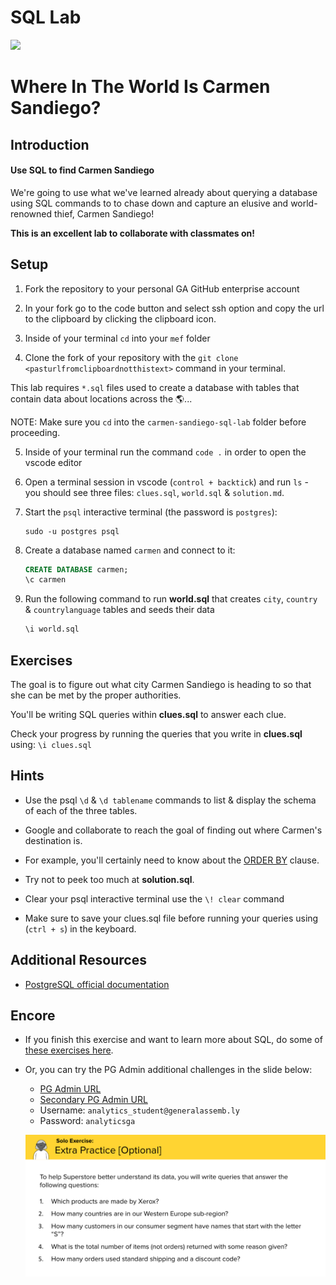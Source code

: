 # SQL Lab

<img src="https://i.imgur.com/OGKTx2f.jpg">

# Where In The World Is Carmen Sandiego?

## Introduction

#### Use SQL to find Carmen Sandiego

We're going to use what we've learned already about querying a database using SQL commands to to chase down and capture an elusive and world-renowned thief, Carmen Sandiego!

**This is an excellent lab to collaborate with classmates on!**

## Setup

1. Fork the repository to your personal GA GitHub enterprise account

2. In your fork go to the code button and select ssh option and copy the url to the clipboard by clicking the clipboard icon.

3. Inside of your terminal `cd` into your `mef` folder

4. Clone the fork of your repository with the `git clone <pasturlfromclipboardnotthistext>` command in your terminal.

This lab requires `*.sql` files used to create a database with tables that contain data about locations across the 🌎...

NOTE: Make sure you `cd` into the `carmen-sandiego-sql-lab` folder before proceeding.

5. Inside of your terminal run the command `code .` in order to open the vscode editor


6. Open a terminal session in vscode (`control + backtick`) and run `ls` - you should see three files: `clues.sql`, `world.sql` & `solution.md`.

7. Start the `psql` interactive terminal (the password is `postgres`):
    ```
    sudo -u postgres psql
    ```

8. Create a database named `carmen` and connect to it:
    ```sql
    CREATE DATABASE carmen;
    \c carmen
    ```

9. Run the following command to run **world.sql** that creates `city`, `country` & `countrylanguage` tables and seeds their data

    ```sql
    \i world.sql
    ```

## Exercises

The goal is to figure out what city Carmen Sandiego is heading to so that she can be met by the proper authorities.

You'll be writing SQL queries within **clues.sql** to answer each clue.

Check your progress by running the queries that you write in **clues.sql** using:
    ```
    \i clues.sql
    ```

## Hints

- Use the psql `\d` & `\d tablename` commands to list & display the schema of each of the three tables.

- Google and collaborate to reach the goal of finding out where Carmen's destination is.

- For example, you'll certainly need to know about the [ORDER BY](http://www.postgresqltutorial.com/postgresql-order-by/) clause.

- Try not to peek too much at **solution.sql**.

- Clear your psql interactive terminal use the `\! clear` command

- Make sure to save your clues.sql file before running your queries using (`ctrl + s`) in the keyboard.


## Additional Resources

- [PostgreSQL official documentation](http://www.postgresql.org/docs/)

## Encore

- If you finish this exercise and want to learn more about SQL, do some of [these exercises here](https://pgexercises.com/).

- Or, you can try the PG Admin additional challenges in the slide below:

    - [PG Admin URL](https://analyticsga-global.generalassemb.ly/)
    - [Secondary PG Admin URL](https://pgadmin-staging.generalassemb.ly/)
    - Username: `analytics_student@generalassemb.ly`
    - Password: `analyticsga`


    ![](./extra_practice.png)
